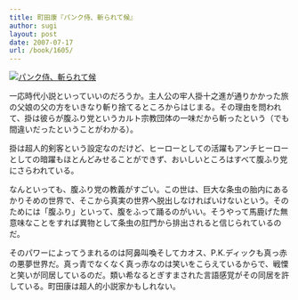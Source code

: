 ```yaml
---
title: 町田康『パンク侍、斬られて候』
author: sugi
layout: post
date: 2007-07-17
url: /book/1605/
---
```

<a href="http://www.amazon.co.jp/exec/obidos/ASIN/4043777035/chezsugi-22/ref=nosim/" name="amazletlink" target="_blank"><img src="http://i1.wp.com/ec2.images-amazon.com/images/I/51crC2CqH9L.SL160.jpg?w=660" alt="パンク侍、斬られて候" class="alignleft" data-recalc-dims="1" /></a>

一応時代小説といっていいのだろうか。主人公の牢人掛十之進が通りかかった旅の父娘の父の方をいきなり斬り捨てるところからはじまる。その理由を問われて、掛は彼らが腹ふり党というカルト宗教団体の一味だから斬ったという（でも間違いだったということがわかる）。

掛は超人的剣客という設定なのだけど、ヒーローとしての活躍もアンチヒーローとしての暗躍もほとんどみせることができず、おいしいところはすべて腹ふり党にさらわれている。

なんといっても、腹ふり党の教義がすごい。この世は、巨大な条虫の胎内にあるかりそめの世界で、そこから真実の世界へ脱出しなければいけないという。そのためには「腹ふり」といって、腹をふって踊るのがいい。そうやって馬鹿げた無意味なことをすれば異物として条虫の肛門から排出されると信じられているのだ。

そのパワーによってうまれるのは阿鼻叫喚そしてカオス、P.K.ディックも真っ赤の悪夢世界だ。真っ青でなくなく真っ赤なのは笑いをこらえているからで、戦慄と笑いが同居しているのだ。類い希なるとぎすまされた言語感覚がその同居を許している。町田康は超人的小説家かもしれない。


